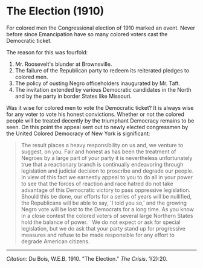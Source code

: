 <!--
title:   The Election
author:  Du Bois, W.E.B.
journal: The Crisis
year:    1910
volume:  1
issue:   2
pages:   20
-->

# The Election (1910)

For colored men the Congressional election of 1910 marked an event. Never before since Emancipation have so many colored voters cast the Democratic ticket.

The reason for this was fourfold:

1.	Mr. Roosevelt's blunder at Brownsville.
2.	The failure of the Republican party to redeem its reiterated pledges to colored men.
3.	The policy of ousting Negro officeholders inaugurated by Mr. Taft.
4.	The invitation extended by various Democratic candidates in the North and by the party in border States like Missouri.

Was it wise for colored men to vote the Democratic ticket? It is always wise for any voter to vote his honest convictions. Whether or not the colored people will be treated decently by the triumphant Democracy remains to be seen. On this point the appeal sent out to newly elected congressmen by the United Colored Democracy of New York is significant:

> The result places a heavy responsibility on us and, we venture to suggest, on you. Fair and honest as has been the treatment of Negroes by a large part of your party it is nevertheless unfortunately true that a reactionary branch is continually endeavoring through legislation and judicial decision to proscribe and degrade our people.
> &nbsp;
> In view of this fact we earnestly appeal to you to do all in your power to see that the forces of reaction and race hatred do not take advantage of this Democratic victory to pass oppressive legislation. Should this be done, our efforts for a series of years will be nullified, the Republicans will be able to say, 'I told you so,' and the growing Negro vote will be lost to the Democrats for a long time. As you know in a close contest the colored voters of several large Northern States hold the balance of power.
> &nbsp; We do not expect or ask for special legislation, but we do ask that your party stand up for progressive measures and refuse to be made responsible for any effort to degrade American citizens.

_________________
*Citation:* Du Bois, W.E.B. 1910. "The Election." *The Crisis*. 1(2):20.